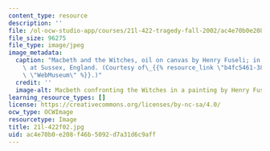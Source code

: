 ```yaml
---
content_type: resource
description: ''
file: /ol-ocw-studio-app/courses/21l-422-tragedy-fall-2002/ac4e70b0e208f46b5092d7a31d6c9aff_21l-422f02.jpg
file_size: 96275
file_type: image/jpeg
image_metadata:
  caption: "Macbeth and the Witches, oil on canvas by Henry Fuseli; in Petworth House\
    \ at Sussex, England. (Courtesy of\_{{% resource_link \"b4fc5461-382a-4a69-b46a-4e239c21221f\"\
    \ \"WebMuseum\" %}}.)"
  credit: ''
  image-alt: Macbeth confronting the Witches in a painting by Henry Fuseli.
learning_resource_types: []
license: https://creativecommons.org/licenses/by-nc-sa/4.0/
ocw_type: OCWImage
resourcetype: Image
title: 21l-422f02.jpg
uid: ac4e70b0-e208-f46b-5092-d7a31d6c9aff
---
```

